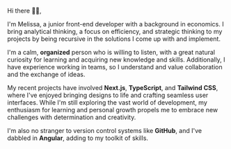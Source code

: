 Hi there 👋🏼,

I'm Melissa, a junior front-end developer with a background in economics. I bring analytical thinking, a focus on efficiency, and strategic thinking to my projects by being recursive in the solutions I come up with and implement.

I'm a calm, **organized** person who is willing to listen, with a great natural curiosity for learning and acquiring new knowledge and skills. Additionally, I have experience working in teams, so I understand and value collaboration and the exchange of ideas.

My recent projects have involved **Next.js**, **TypeScript**, and **Tailwind CSS**, where I've enjoyed bringing designs to life and crafting seamless user interfaces. While I'm still exploring the vast world of development, my enthusiasm for learning and personal growth propels me to embrace new challenges with determination and creativity.

I'm also no stranger to version control systems like **GitHub**, and I've dabbled in **Angular**, adding to my toolkit of skills.
